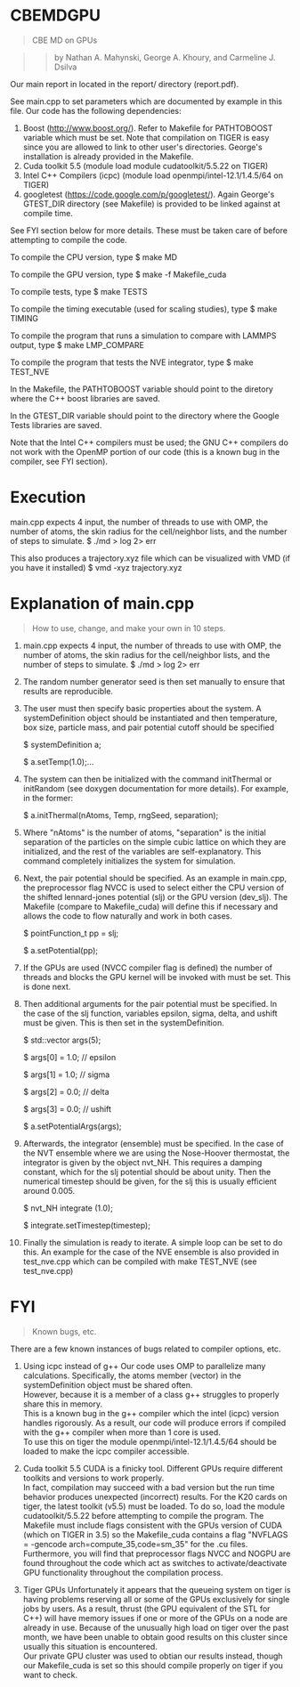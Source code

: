CBEMDGPU
========

> CBE MD on GPUs

>> by Nathan A. Mahynski, George A. Khoury, and Carmeline J. Dsilva

Our main report in located in the report/ directory (report.pdf).

See main.cpp to set parameters which are documented by example in this file.
Our code has the following dependencies:

1. Boost (http://www.boost.org/).  Refer to Makefile for PATHTOBOOST variable which must be set.  Note that compilation on TIGER is easy since you are allowed to link to other user's directories.  George's installation is already provided in the Makefile.
2. Cuda toolkit 5.5 (module load module cudatoolkit/5.5.22 on TIGER)
3. Intel C++ Compilers (icpc) (module load openmpi/intel-12.1/1.4.5/64 on TIGER)
4. googletest (https://code.google.com/p/googletest/).  Again George's GTEST_DIR directory (see Makefile) is provided to be linked against at compile time.

See FYI section below for more details.  These must be taken care of before attempting to compile the code.

To compile the CPU version, type 
$ make MD

To compile the GPU version, type
$ make -f Makefile_cuda

To compile tests, type
$ make TESTS

To compile the timing executable (used for scaling studies), type
$ make TIMING

To compile the program that runs a simulation to compare with LAMMPS output, type
$ make LMP_COMPARE

To compile the program that tests the NVE integrator, type
$ make TEST_NVE

In the Makefile, the PATHTOBOOST variable should point to the diretory where the C++ boost libraries are saved.

In the GTEST_DIR variable should point to the directory where the Google Tests libraries are saved.

Note that the Intel C++ compilers must be used; the GNU C++ compilers do not work with the OpenMP portion of our code (this is a known bug in the compiler, see FYI section).


Execution
====
main.cpp expects 4 input, the number of threads to use with OMP, the number of atoms, the skin radius for the cell/neighbor lists, and the number of steps to simulate.
$ ./md <nthreads> <natoms> <rs> <nsteps>  > log 2> err

This also produces a trajectory.xyz file which can be visualized with VMD (if you have it installed)
$ vmd -xyz trajectory.xyz

Explanation of main.cpp
====
> How to use, change, and make your own in 10 steps.

1. main.cpp expects 4 input, the number of threads to use with OMP, the number of atoms, the skin radius for the cell/neighbor lists, and the number of steps to simulate.
$ ./md <nthreads> <natoms> <rs> <nsteps>  > log 2> err

2. The random number generator seed is then set manually to ensure that results are reproducible.

3. The user must then specify basic properties about the system.  A systemDefinition object should be instantiated and then temperature, box size, particle mass, and pair potential cutoff should be specified 
    
    $ systemDefinition a;
    
    $ a.setTemp(1.0);... 

4. The system can then be initialized with the command initThermal or initRandom (see doxygen documentation for more details).  For example, in the former:

    $ a.initThermal(nAtoms, Temp, rngSeed, separation);

5. Where "nAtoms" is the number of atoms, "separation" is the initial separation of the particles on the simple cubic lattice on which they are initialized, and the rest of the variables are self-explanatory.  This command completely initializes the system for simulation.

6. Next, the pair potential should be specified.  As an example in main.cpp, the preprocessor flag NVCC is used to select either the CPU version of the shifted lennard-jones potential (slj) or the GPU version (dev_slj).  The Makefile (compare to Makefile_cuda) will define this if necessary and allows the code to flow naturally and work in both cases.
    
    $ pointFunction_t pp = slj;
    
	$ a.setPotential(pp);

7. If the GPUs are used (NVCC compiler flag is defined) the number of threads and blocks the GPU kernel will be invoked with must be set.  This is done next.

8. Then additional arguments for the pair potential must be specified.  In the case of the slj function, variables epsilon, sigma, delta, and ushift must be given.  This is then set in the systemDefinition.

    $ std::vector <float> args(5);
    
    $ args[0] = 1.0; // epsilon
    
    $ args[1] = 1.0; // sigma
    
    $ args[2] = 0.0; // delta 
    
    $ args[3] = 0.0; // ushift
    
    $ a.setPotentialArgs(args);

9. Afterwards, the integrator (ensemble) must be specified. In the case of the NVT ensemble where we are using the Nose-Hoover thermostat, the integrator is given by the object nvt_NH.  This requires a damping constant, which for the slj potential should be about unity.  Then the numerical timestep should be given, for the slj this is usually efficient around 0.005.

    $ nvt_NH integrate (1.0);
    
    $ integrate.setTimestep(timestep);

10. Finally the simulation is ready to iterate.  A simple loop can be set to do this. An example for the case of the NVE ensemble is also provided in test_nve.cpp which can be compiled with make TEST_NVE (see test_nve.cpp)


FYI
====

> Known bugs, etc.


There are a few known instances of bugs related to compiler options, etc.

1. Using icpc instead of g++
	Our code uses OMP to parallelize many calculations.  Specifically, the atoms member (vector) in the systemDefinition object must be shared often.  
	However, because it is a member of a class g++ struggles to properly share this in memory.  
	This is a known bug in the g++ compiler which the intel (icpc) version handles rigorously. 
	As a result, our code will produce errors if compiled with the g++ compiler when more than 1 core is used.  
	To use this on tiger the module openmpi/intel-12.1/1.4.5/64 should be loaded to make the icpc compiler accessible.

2. Cuda toolkit 5.5
	CUDA is a finicky tool.  Different GPUs require different toolkits and versions to work properly.  
	In fact, compilation may succeed with a bad version but the run time behavior produces unexpected (incorrect) results.
	For the K20 cards on tiger, the latest toolkit (v5.5) must be loaded.
	To do so, load the module cudatoolkit/5.5.22 before attempting to compile the program.
	The Makefile must include flags consistent with the GPUs version of CUDA (which on TIGER in 3.5) so the Makefile_cuda contains a flag "NVFLAGS = -gencode arch=compute_35,code=sm_35"  for the .cu files. 
	Furthermore, you will find that preprocessor flags NVCC and NOGPU are found throughout the code which act as switches to activate/deactivate GPU functionality throughout the compilation process.

3. Tiger GPUs
	Unfortunately it appears that the queueing system on tiger is having problems reserving all or some of the GPUs exclusively for single jobs by users.
	As a result, thrust (the GPU equivalent of the STL for C++) will have memory issues if one or more of the GPUs on a node are already in use.
	Because of the unusually high load on tiger over the past month, we have been unable to obtain good results on this cluster since usually this situation is encountered.  
	Our private GPU cluster was used to obtian our results instead, though our Makefile_cuda is set so this should compile properly on tiger if you want to check.
